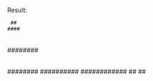 Result:

     ##
    ####
   ######
  ########
   ######
  ########
 ##########
############
     ##
     ##
